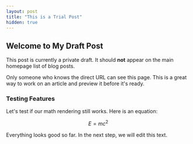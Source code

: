 ```yaml
---
layout: post
title: "This is a Trial Post"
hidden: true
---
```


## Welcome to My Draft Post

This post is currently a private draft. It should **not** appear on the main homepage list of blog posts.

Only someone who knows the direct URL can see this page. This is a great way to work on an article and preview it before it's ready.

### Testing Features

Let's test if our math rendering still works. Here is an equation:

$$
E = mc^2
$$

Everything looks good so far. In the next step, we will edit this text.
